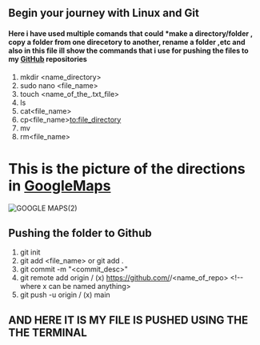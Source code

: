## Begin your journey with Linux and Git
#### Here i have used multiple comands that could *make a directory/folder , copy a folder from one direcetory to another, rename a folder ,etc and also in this file ill show the commands that i use for pushing the files to my [GitHub](https://github.com/rakshith6404/amfoss-tasks) repositories

1) mkdir <name_directory>
2) sudo nano <file_name>
3) touch <name_of_the_.txt_file>
4) ls
5) cat<file_name>
6) cp<file_name><to:file_directory>
7) mv
8) rm<file_name>
# This is the picture of the directions in [GoogleMaps](https://www.google.co.in/maps/place/9%C2%B005'38.1%22N+76%C2%B029'30.8%22E/@9.0939167,76.4896948,17z/data=!3m1!4b1!4m5!3m4!1s0x0:0x1f21626789d473bd!8m2!3d9.0939167!4d76.4918889)

![GOOGLE MAPS(2)](https://user-images.githubusercontent.com/92712034/142696391-41d494c1-0386-4a2b-9a00-64099c3c6385.png)


## **Pushing the folder to Github**
1) git init
2) git add <file_name> or git add . <!--to add all the files-->
3) git commit -m "<commit_desc>"
4) git remote add origin / (x) https://github.com/<username>/<name_of_repo> <!--where x can be named anything>
5) git push -u origin / (x) main
## **AND HERE IT IS MY FILE IS PUSHED USING THE THE TERMINAL**



